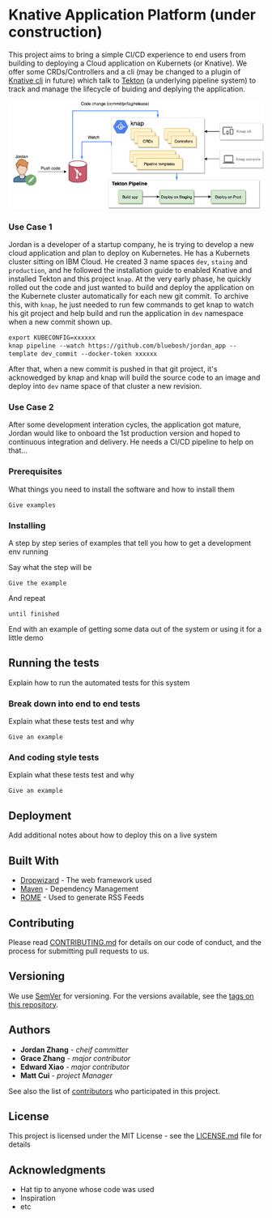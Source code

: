 # Knative Application Platform (under construction)

This project aims to bring a simple CI/CD experience to end users from building to deploying a Cloud application on Kubernets (or Knative). We offer some CRDs/Controllers and a cli (may be changed to a plugin of [Knative cli](https://github.com/knative/client) in future) which talk to [Tekton](https://github.com/tektoncd/pipeline) (a underlying pipeline system) to track and manage the lifecycle of buiding and deplying the application.

![knap_workflow](https://github.com/bluebosh/knap/blob/master/doc/knap.png)

### Use Case 1 ###
Jordan is a developer of a startup company, he is trying to develop a new cloud application and plan to deploy on Kubernetes. He has a Kubernets cluster sitting on IBM Cloud. He created 3 name spaces `dev`, `staing` and `production`, and he followed the installation guide to enabled Knative and installed Tekton and this project `knap`. At the very early phase, he quickly rolled out the code and just wanted to build and deploy the application on the Kubernete cluster automatically for each new git commit. To archive this, with `knap`, he just needed to run few commands to get knap to watch his git project and help build and run the application in `dev` namespace when a new commit shown up.

```
export KUBECONFIG=xxxxxx
knap pipeline --watch https://github.com/bluebosh/jordan_app --template dev_commit --docker-token xxxxxx
```

After that, when a new commit is pushed in that git project, it's acknowedged by knap and knap will build the source code to an image and deploy into `dev` name space of that cluster a new revision.

### Use Case 2 ###
After some development interation cycles, the application got mature, Jordan would like to onboard the 1st production version and hoped to continuous integration and delivery. He needs a CI/CD pipeline to help on that...


### Prerequisites

What things you need to install the software and how to install them

```
Give examples
```

### Installing

A step by step series of examples that tell you how to get a development env running

Say what the step will be

```
Give the example
```

And repeat

```
until finished
```

End with an example of getting some data out of the system or using it for a little demo

## Running the tests

Explain how to run the automated tests for this system

### Break down into end to end tests

Explain what these tests test and why

```
Give an example
```

### And coding style tests

Explain what these tests test and why

```
Give an example
```

## Deployment

Add additional notes about how to deploy this on a live system

## Built With

* [Dropwizard](http://www.dropwizard.io/1.0.2/docs/) - The web framework used
* [Maven](https://maven.apache.org/) - Dependency Management
* [ROME](https://rometools.github.io/rome/) - Used to generate RSS Feeds

## Contributing

Please read [CONTRIBUTING.md](https://gist.github.com/PurpleBooth/b24679402957c63ec426) for details on our code of conduct, and the process for submitting pull requests to us.

## Versioning

We use [SemVer](http://semver.org/) for versioning. For the versions available, see the [tags on this repository](https://github.com/your/project/tags). 

## Authors

* **Jordan Zhang** - *cheif committer*
* **Grace Zhang** - *major contributor*
* **Edward Xiao** - *major contributor*
* **Matt Cui** - *project Manager*

See also the list of [contributors](https://github.com/your/project/contributors) who participated in this project.

## License

This project is licensed under the MIT License - see the [LICENSE.md](LICENSE.md) file for details

## Acknowledgments

* Hat tip to anyone whose code was used
* Inspiration
* etc
